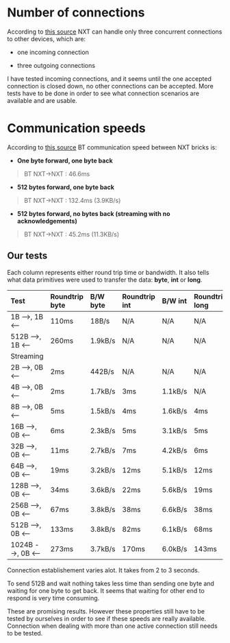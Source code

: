 # Number of connections #

According to [this source](http://lejos.sourceforge.net/forum/viewtopic.php?t=1964&highlight=The%20NXT%20can%20have%20one%20inbound) NXT can handle only three concurrent connections to other devices, which are:

  * one incoming connection

  * three outgoing connections

I have tested incoming connections, and it seems until the one accepted connection is closed down, no other connections can be accepted. More tests have to be done in order to see what connection scenarios are available and are usable.

# Communication speeds #

According to [this source](http://lejos.sourceforge.net/forum/viewtopic.php?t=1331) BT communication speed between NXT bricks is:

  * **One byte forward, one byte back**

> BT NXT->NXT : 46.6ms

  * **512 bytes forward, one byte back**

> BT NXT->NXT : 132.4ms (3.9KB/s)

  * **512 bytes forward, no bytes back (streaming with no acknowledgements)**

> BT NXT->NXT : 45.2ms (11.3KB/s)

## Our tests ##

Each column represents either round trip time or bandwidth. It also tells what data primitives were used to transfer the data: **byte**, **int** or **long**.

| **Test** | **Roundtrip byte** | **B/W byte** | **Roundtrip int** | **B/W int** | **Roundtrip long** | **B/W long** |
|:---------|:-------------------|:-------------|:------------------|:------------|:-------------------|:-------------|
| 1B -->, 1B <-- | 110ms | 18B/s | N/A | N/A | N/A | N/A |
| 512B -->, 1B <-- | 260ms | 1.9kB/s | N/A | N/A | N/A | N/A |
| Streaming |
| 2B -->, 0B <-- | 2ms | 442B/s | N/A | N/A | N/A | N/A |
| 4B -->, 0B <-- | 2ms | 1.7kB/s | 3ms | 1.1kB/s | N/A | N/A |
| 8B -->, 0B <-- | 5ms | 1.5kB/s | 4ms | 1.6kB/s | 4ms | 1.8kB/s |
| 16B -->, 0B <-- | 6ms | 2.3kB/s | 5ms | 3.1kB/s | 5ms | 3.2kB/s |
| 32B -->, 0B <-- | 11ms | 2.7kB/s | 7ms | 4.2kB/s | 6ms | 4.9kB/s |
| 64B -->, 0B <-- | 19ms | 3.2kB/s | 12ms | 5.1kB/s | 12ms | 5.2kB/s |
| 128B -->, 0B <-- | 34ms | 3.6kB/s | 22ms | 5.6kB/s | 19ms | 6.7kB/s |
| 256B -->, 0B <-- | 67ms | 3.8kB/s | 38ms | 6.6kB/s | 38ms | 6.6kB/s |
| 512B -->, 0B <-- | 133ms | 3.8kB/s | 82ms | 6.1kB/s | 68ms | 7.4kB/s |
| 1024B -->, 0B <-- | 273ms | 3.7kB/s | 170ms | 6.0kB/s | 143ms | 7.1kB/s |

Connection establishement varies alot. It takes from 2 to 3 seconds.

To send 512B and wait nothing takes less time than sending one byte and waiting for one byte to get back. It seems that waiting for other end to respond is very time consuming.

These are promising results. However these properties still have to be tested by ourselves in order to see if these speeds are really available. Connection when dealing with more than one active connection still needs to be tested.